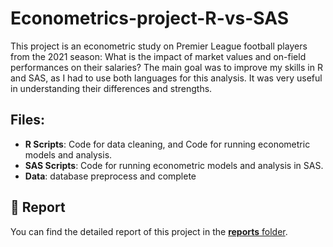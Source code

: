 # Econometrics-project-R-vs-SAS
This project is an econometric study on Premier League football players from the 2021 season: What is the impact of market values and on-field performances on their salaries? The main goal was to improve my skills in R and SAS, as I had to use both languages for this analysis. It was very useful in understanding their differences and strengths.

## Files:
- **R Scripts**: Code for data cleaning, and Code for running econometric models and analysis. 
- **SAS Scripts**: Code for running econometric models and analysis in SAS.
- **Data**: database preprocess and complete

## 📄 Report
You can find the detailed report of this project in the [**reports** folder](./rendu_R_M1ISF_JL.pdf).
